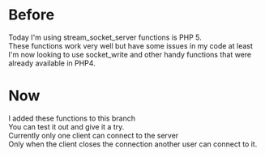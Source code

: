<h1>Before</h1>
<p>Today I'm using stream_socket_server functions is PHP 5.<br/>
These functions work very well but have some issues in my code at least<br/>
I'm now looking to use socket_write and other handy functions that were already available in PHP4.</p>
<h1>Now</h1>
<p>I added these functions to this branch<br/>
You can test it out and give it a try.<br/>
Currently only one client can connect to the server<br/>
Only when the client closes the connection another user can connect to it.</p>
